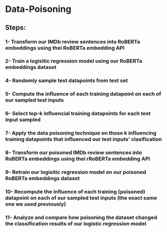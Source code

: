 # Data-Poisoning

## Steps:

### 1- Transform our IMDb review sentences into RoBERTa embeddings using thei RoBERTa embedding API
### 2- Train a logisitic regression model using our RoBERTa embeddings dataset
### 4- Randomly sample test datapoints from test set
### 5- Compute the influence of each training datapoint on each of our sampled test inputs
### 6- Select top-k influencial training datapoints for each test input sampled
### 7- Apply the data poisoning technique on those k influencing training datapoints that influenced our test inputs' clasification
### 8- Transform our poisoned IMDb review sentences into RoBERTa embeddings using thei rRoBERTa embedding API
### 9- Retrain our logisitic regression model on our poisoned RoBERTa embeddings dataset
### 10- Recompute the influence of each training (poisoned) datapoint on each of our sampled test inputs (the exact same one we used previously)
### 11- Analyze and compare how poisoning the dataset changed the classification results of our logistic regression model


